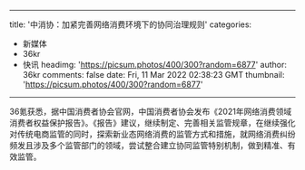 
---
title: '中消协：加紧完善网络消费环境下的协同治理规则'
categories: 
 - 新媒体
 - 36kr
 - 快讯
headimg: 'https://picsum.photos/400/300?random=6877'
author: 36kr
comments: false
date: Fri, 11 Mar 2022 02:38:23 GMT
thumbnail: 'https://picsum.photos/400/300?random=6877'
---

<div>   
36氪获悉，据中国消费者协会官网，中国消费者协会发布《2021年网络消费领域消费者权益保护报告》。《报告》建议，继续制定、完善相关监管规章，在继续强化对传统电商监管的同时，探索新业态网络消费的监管方式和措施，就网络消费纠纷频发且涉及多个监管部门的领域，尝试整合建立协同监管特别机制，做到精准、有效监管。  
</div>
            